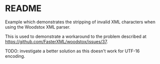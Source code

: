 README
======

Example which demonstrates the stripping of invalid XML characters when using the Woodstox XML parser.

This is used to demonstrate a workaround to the problem described at https://github.com/FasterXML/woodstox/issues/37.

TODO: investigate a better solution as this doesn't work for UTF-16 encoding.
